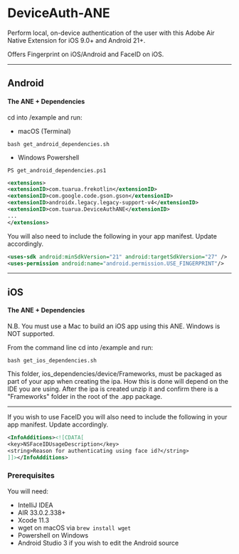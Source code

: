 # DeviceAuth-ANE

Perform local, on-device authentication of the user with this Adobe Air Native Extension for iOS 9.0+ and Android 21+.   

Offers Fingerprint on iOS/Android and FaceID on iOS.

-------------

## Android

#### The ANE + Dependencies

cd into /example and run:
- macOS (Terminal)
```shell
bash get_android_dependencies.sh
```
- Windows Powershell
```shell
PS get_android_dependencies.ps1
```

```xml
<extensions>
<extensionID>com.tuarua.frekotlin</extensionID>
<extensionID>com.google.code.gson.gson</extensionID>
<extensionID>androidx.legacy.legacy-support-v4</extensionID>
<extensionID>com.tuarua.DeviceAuthANE</extensionID>
...
</extensions>
```

You will also need to include the following in your app manifest. Update accordingly.

```xml
<uses-sdk android:minSdkVersion="21" android:targetSdkVersion="27" />
<uses-permission android:name="android.permission.USE_FINGERPRINT"/>
```

-------------

## iOS

#### The ANE + Dependencies

N.B. You must use a Mac to build an iOS app using this ANE. Windows is NOT supported.

From the command line cd into /example and run:

```shell
bash get_ios_dependencies.sh
```

This folder, ios_dependencies/device/Frameworks, must be packaged as part of your app when creating the ipa. How this is done will depend on the IDE you are using.
After the ipa is created unzip it and confirm there is a "Frameworks" folder in the root of the .app package.   

-------------

If you wish to use FaceID you will also need to include the following in your app manifest. Update accordingly.
```xml
<InfoAdditions><![CDATA[            
<key>NSFaceIDUsageDescription</key>
<string>Reason for authenticating using face id?</string>
]]></InfoAdditions>
```

### Prerequisites

You will need:

- IntelliJ IDEA
- AIR 33.0.2.338+
- Xcode 11.3
- wget on macOS via `brew install wget`
- Powershell on Windows
- Android Studio 3 if you wish to edit the Android source
